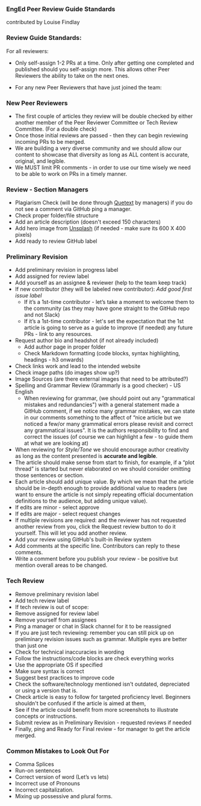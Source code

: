 ### EngEd Peer Review Guide Standards
contributed by Louise Findlay

### Review Guide Standards:
For all reviewers:
- Only self-assign 1-2 PRs at a time. Only after getting one completed and published should you self-assign more. This allows other Peer Reviewers the ability to take on the next ones.

- For any new Peer Reviewers that have just joined the team:

### New Peer Reviewers
- The first couple of articles they review will be double checked by either another member of the Peer Reviewer Committee or Tech Review Committee. (For a double check)
- Once those initial reviews are passed - then they can begin reviewing incoming PRs to be merged.
- We are building a very diverse community and we should allow our content to showcase that diversity as long as ALL content is accurate, original, and legible.
- We MUST limit PR comments - in order to use our time wisely we need to be able to work on PRs in a timely manner.

### Review - Section Managers
- Plagiarism Check (will be done through [Quetext](https://www.quetext.com/search) by managers) if you do not see a comment via GitHub ping a manager.
- Check proper folder/file structure
- Add an article description (doesn't exceed 150 characters)
- Add hero image from [Unsplash](https://unsplash.com/) (if needed - make sure its 600 X 400 pixels)
- Add ready to review GitHub label

### Preliminary Revision
- Add preliminary revision in progress label
- Add assigned for review label
- Add yourself as an assignee & reviewer (help to the team keep track)
- If new contributor (they will be labeled new contributor): *Add good first issue label*
	- If it’s a 1st-time contributor - let’s take a moment to welcome them to the community (as they may have gone straight to the GitHub repo and not Slack)
	- If it’s a 1st-time contributor - let's set the expectation that the 1st article is going to serve as a guide to improve (if needed) any future PRs - link to any resources.
- Request author bio and headshot (if not already included)
	- Add author page in proper folder
	- Check Markdown formatting (code blocks, syntax highlighting, headings - h3 onwards)
- Check links work and lead to the intended website
- Check image paths (do images show up?)
- Image Sources (are there external images that need to be attributed?)
- Spelling and Grammar Review (Grammarly is a good checker) - US English
	- When reviewing for grammar, (we should point out any "grammatical mistakes and redundancies") with a general statement made a GitHub comment, if we notice many grammar mistakes, we can state in our comments something to the affect of “nice article but we noticed a few/or many grammatical errors please revisit and correct any grammatical issues". It is the authors responsibility to find and correct the issues (of course we can highlight a few - to guide them at what we are looking at)
- When reviewing for *Style/Tone* we should encourage author creativity as long as the content presented is **accurate and legible**.
- The article should make sense from start to finish, for example, if a “plot thread” is started but never elaborated on we should consider omitting those sentences or section.
- Each article should add unique value. By which we mean that the article should be in-depth enough to provide additional value to readers (we want to ensure the article is not simply repeating official documentation definitions to the audience, but adding unique value).
- If edits are minor - select approve
- If edits are major - select request changes
- If multiple revisions are required: and the reviewer has not requested another review from you, click the Request review button to do it yourself. This will let you add another review.
- Add your review using GitHub's built-in Review system
- Add comments at the specific line. Contributors can reply to these comments.
- Write a comment before you publish your review - be positive but mention overall areas to be changed.

### Tech Review
- Remove preliminary revision label
- Add tech review label
- If tech review is out of scope:
- Remove assigned for review label
- Remove yourself from assignees
- Ping a manager or chat in Slack channel for it to be reassigned
- If you are just tech reviewing: remember you can still pick up on preliminary revision issues such as grammar. Multiple eyes are better than just one
- Check for technical inaccuracies in wording
- Follow the instructions/code blocks are check everything works
- Use the appropriate OS if specified
- Make sure syntax is correct
- Suggest best practices to improve code
- Check the software/technology mentioned isn't outdated, depreciated or using a version that is.
- Check article is easy to follow for targeted proficiency level. Beginners shouldn't be confused if the article is aimed at them,
- See if the article could benefit from more screenshots to illustrate concepts or instructions.
- Submit review as in Preliminary Revision - requested reviews if needed
- Finally, ping and Ready for Final review - for manager to get the article merged.

### Common Mistakes to Look Out For
- Comma Splices
- Run-on sentences
- Correct version of word (Let’s vs lets)
- Incorrect use of Pronouns
- Incorrect capitalization.
- Mixing up possessive and plural forms.
